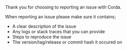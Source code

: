 Thank you for choosing to reporting an issue with Corda. 

When reporting an issue please make sure it contains;

* A clear description of the issue
* Any logs or stack traces that you can provide
* Steps to reproduce the issue
* The version/tag/release or commit hash it occured on